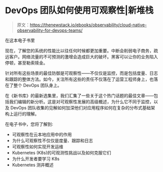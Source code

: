 # DevOps 团队如何使用可观察性|新堆栈

> 原文：<https://thenewstack.io/ebooks/observability/cloud-native-observability-for-devops-teams/>

在这本电子书里

现在，了解您的系统的性能比以往任何时候都更加重要。中断会削弱电子商务，疏远客户。网络流量的不可预测的激增会造成巨大的破坏。黑客可以让你的业务陷入停顿，甚至勒索赎金。

针对所有这些场景的最佳防御是可观察性——不仅仅是监控，而是包括度量、日志和跟踪的整体方法。如今，关注所有这些的责任不仅落在了运营工程师身上，也落在了整个 DevOps 团队身上。

在《新书库》的最新选集里，我们汇集了一些关于这个热门话题的最佳文章——包括我们编辑的新分析。这是对可观察性发展的高级概述，为什么它不同于监控，以及 DevOps 团队收集的见解如何加深他们对应用程序如何在复杂的分布式基础架构上运行的理解。

在电子书中，您将了解到:

*   可观察性在云本地应用中的作用
*   为什么可观察性不仅仅是度量、跟踪和日志
*   可观察性如何实现开发运维
*   Kubernetes (K8s)的可观测性挑战以及如何克服它们
*   为什么开发者要学习 K8s
*   Kubernetes 测井概述